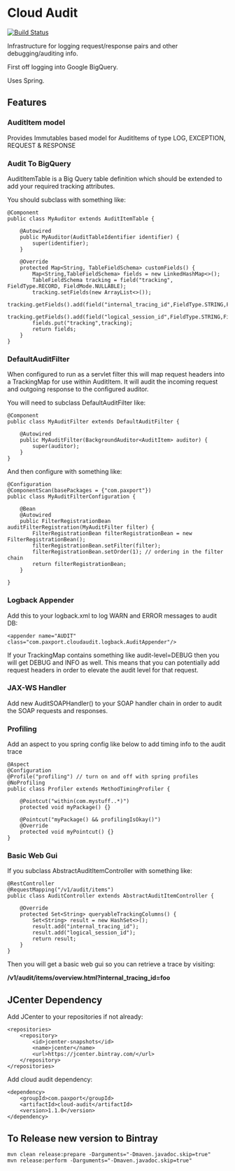 Cloud Audit
===================

[![Build Status](https://travis-ci.org/paxport/cloud-audit.svg?branch=master)](https://travis-ci.org/paxport/cloud-audit)

Infrastructure for logging request/response pairs and other debugging/auditing info.

First off logging into Google BigQuery.

Uses Spring.

## Features

### AuditItem model

Provides Immutables based model for AuditItems of type LOG, EXCEPTION, REQUEST & RESPONSE

### Audit To BigQuery

AuditItemTable is a Big Query table definition which should be extended to add your required tracking attributes.

You should subclass with something like:

    @Component
    public class MyAuditor extends AuditItemTable {
    
        @Autowired
        public MyAuditor(AuditTableIdentifier identifier) {
            super(identifier);
        }
    
        @Override
        protected Map<String, TableFieldSchema> customFields() {
            Map<String,TableFieldSchema> fields = new LinkedHashMap<>();
            TableFieldSchema tracking = field("tracking", FieldType.RECORD, FieldMode.NULLABLE);
            tracking.setFields(new ArrayList<>());
            tracking.getFields().add(field("internal_tracing_id",FieldType.STRING,FieldMode.NULLABLE));
            tracking.getFields().add(field("logical_session_id",FieldType.STRING,FieldMode.NULLABLE));
            fields.put("tracking",tracking);    
            return fields;
        }
    }

### DefaultAuditFilter

When configured to run as a servlet filter this will map request headers into a TrackingMap for use within AuditItem.
It will audit the incoming request and outgoing response to the configured auditor.

You will need to subclass DefaultAuditFilter like:

    @Component
    public class MyAuditFilter extends DefaultAuditFilter {
    
        @Autowired
        public MyAuditFilter(BackgroundAuditor<AuditItem> auditor) {
            super(auditor);
        }
    }

And then configure with something like:

    @Configuration
    @ComponentScan(basePackages = {"com.paxport"})
    public class MyAuditFilterConfiguration {
    
        @Bean
        @Autowired
        public FilterRegistrationBean auditFilterRegistration(MyAuditFilter filter) {
            FilterRegistrationBean filterRegistrationBean = new FilterRegistrationBean();
            filterRegistrationBean.setFilter(filter);
            filterRegistrationBean.setOrder(1); // ordering in the filter chain
            return filterRegistrationBean;
        }
    
    }

### Logback Appender

Add this to your logback.xml to log WARN and ERROR messages to audit DB:

    <appender name="AUDIT" class="com.paxport.cloudaudit.logback.AuditAppender"/>
    
If your TrackingMap contains something like audit-level=DEBUG then you will get DEBUG and INFO as well. 
This means that you can potentially add request headers in order to elevate the audit level for that request.

### JAX-WS Handler

Add new AuditSOAPHandler() to your SOAP handler chain in order to audit the SOAP requests and responses.

### Profiling

Add an aspect to you spring config like below to add timing info to the audit trace

    @Aspect
    @Configuration
    @Profile("profiling") // turn on and off with spring profiles
    @NoProfiling
    public class Profiler extends MethodTimingProfiler {
    
        @Pointcut("within(com.mystuff..*)")
        protected void myPackage() {}
    
        @Pointcut("myPackage() && profilingIsOkay()")
        @Override
        protected void myPointcut() {}
    }


### Basic Web Gui

If you subclass AbstractAuditItemController with something like:

    @RestController
    @RequestMapping("/v1/audit/items")
    public class AuditController extends AbstractAuditItemController {
    
        @Override
        protected Set<String> queryableTrackingColumns() {
            Set<String> result = new HashSet<>();
            result.add("internal_tracing_id");
            result.add("logical_session_id");
            return result;
        }
    }
    
Then you will get a basic web gui so you can retrieve a trace by visiting:

__/v1/audit/items/overview.html?internal_tracing_id=foo__

## JCenter Dependency

Add JCenter to your repositories if not already:

    <repositories>
        <repository>
            <id>jcenter-snapshots</id>
            <name>jcenter</name>
            <url>https://jcenter.bintray.com/</url>
        </repository>
    </repositories>
    
Add cloud audit dependency:

    <dependency>
        <groupId>com.paxport</groupId>
        <artifactId>cloud-audit</artifactId>
        <version>1.1.0</version>
    </dependency>


## To Release new version to Bintray

    mvn clean release:prepare -Darguments="-Dmaven.javadoc.skip=true"
    mvn release:perform -Darguments="-Dmaven.javadoc.skip=true"


